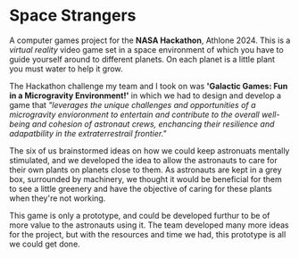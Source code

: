 # Space Strangers

A computer games project for the **NASA Hackathon**, Athlone 2024. This is a _virtual reality_ video game set in a space environment of which you have to guide yourself around to different planets. On each planet is a little plant you must water to help it grow.

The Hackathon challenge my team and I took on was **'Galactic Games: Fun in a Microgravity Environment!'** in which we had to design and develop a game that _"leverages the unique challenges and opportunities of a microgravity envioronment to entertain and contribute to the overall well-being and cohesion of astronaut crews, enchancing their resilience and adapatbility in the extraterrestrail frontier."_

The six of us brainstormed ideas on how we could keep astronuats mentally stimulated, and we developed the idea to allow the astronauts to care for their own plants on planets close to them. As astronauts are kept in a grey box, surrounded by machinery, we thought it would be beneficial for them to see a little greenery and have the objective of caring for these plants when they're not working.

This game is only a prototype, and could be developed furthur to be of more value to the astronauts using it. The team developed many more ideas for the project, but with the resources and time we had, this prototype is all we could get done.
